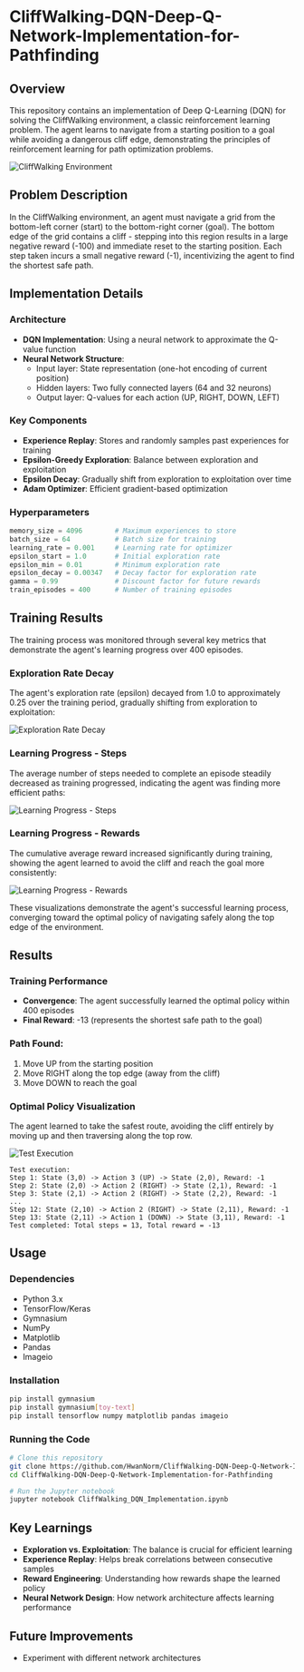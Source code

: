 # CliffWalking-DQN-Deep-Q-Network-Implementation-for-Pathfinding

## Overview
This repository contains an implementation of Deep Q-Learning (DQN) for solving the CliffWalking environment, a classic reinforcement learning problem. The agent learns to navigate from a starting position to a goal while avoiding a dangerous cliff edge, demonstrating the principles of reinforcement learning for path optimization problems.

![CliffWalking Environment](https://gymnasium.farama.org/_images/cliff_walking.gif)

## Problem Description
In the CliffWalking environment, an agent must navigate a grid from the bottom-left corner (start) to the bottom-right corner (goal). The bottom edge of the grid contains a cliff - stepping into this region results in a large negative reward (-100) and immediate reset to the starting position. Each step taken incurs a small negative reward (-1), incentivizing the agent to find the shortest safe path.

## Implementation Details

### Architecture
- **DQN Implementation**: Using a neural network to approximate the Q-value function
- **Neural Network Structure**: 
  - Input layer: State representation (one-hot encoding of current position)
  - Hidden layers: Two fully connected layers (64 and 32 neurons)
  - Output layer: Q-values for each action (UP, RIGHT, DOWN, LEFT)

### Key Components
- **Experience Replay**: Stores and randomly samples past experiences for training
- **Epsilon-Greedy Exploration**: Balance between exploration and exploitation
- **Epsilon Decay**: Gradually shift from exploration to exploitation over time
- **Adam Optimizer**: Efficient gradient-based optimization

### Hyperparameters
```python
memory_size = 4096        # Maximum experiences to store
batch_size = 64           # Batch size for training
learning_rate = 0.001     # Learning rate for optimizer
epsilon_start = 1.0       # Initial exploration rate
epsilon_min = 0.01        # Minimum exploration rate
epsilon_decay = 0.00347   # Decay factor for exploration rate
gamma = 0.99              # Discount factor for future rewards
train_episodes = 400      # Number of training episodes
```

## Training Results
The training process was monitored through several key metrics that demonstrate the agent's learning progress over 400 episodes.

### Exploration Rate Decay
The agent's exploration rate (epsilon) decayed from 1.0 to approximately 0.25 over the training period, gradually shifting from exploration to exploitation:

![Exploration Rate Decay](images/exploration_rate_decay.png)

### Learning Progress - Steps
The average number of steps needed to complete an episode steadily decreased as training progressed, indicating the agent was finding more efficient paths:

![Learning Progress - Steps](images/learning_progress_steps.png)

### Learning Progress - Rewards
The cumulative average reward increased significantly during training, showing the agent learned to avoid the cliff and reach the goal more consistently:

![Learning Progress - Rewards](images/learning_progress_rewards.png)

These visualizations demonstrate the agent's successful learning process, converging toward the optimal policy of navigating safely along the top edge of the environment.

## Results

### Training Performance
- **Convergence**: The agent successfully learned the optimal policy within 400 episodes
- **Final Reward**: -13 (represents the shortest safe path to the goal)

### Path Found:
1. Move UP from the starting position
2. Move RIGHT along the top edge (away from the cliff)
3. Move DOWN to reach the goal

### Optimal Policy Visualization
The agent learned to take the safest route, avoiding the cliff entirely by moving up and then traversing along the top row.

![Test Execution](images/cliff_walking_test.gif)

```
Test execution:
Step 1: State (3,0) -> Action 3 (UP) -> State (2,0), Reward: -1
Step 2: State (2,0) -> Action 2 (RIGHT) -> State (2,1), Reward: -1
Step 3: State (2,1) -> Action 2 (RIGHT) -> State (2,2), Reward: -1
...
Step 12: State (2,10) -> Action 2 (RIGHT) -> State (2,11), Reward: -1
Step 13: State (2,11) -> Action 1 (DOWN) -> State (3,11), Reward: -1
Test completed: Total steps = 13, Total reward = -13
```

## Usage

### Dependencies
- Python 3.x
- TensorFlow/Keras
- Gymnasium
- NumPy
- Matplotlib
- Pandas
- Imageio

### Installation
```bash
pip install gymnasium
pip install gymnasium[toy-text]
pip install tensorflow numpy matplotlib pandas imageio
```

### Running the Code
```bash
# Clone this repository
git clone https://github.com/HwanNorm/CliffWalking-DQN-Deep-Q-Network-Implementation-for-Pathfinding.git
cd CliffWalking-DQN-Deep-Q-Network-Implementation-for-Pathfinding

# Run the Jupyter notebook
jupyter notebook CliffWalking_DQN_Implementation.ipynb
```

## Key Learnings
- **Exploration vs. Exploitation**: The balance is crucial for efficient learning
- **Experience Replay**: Helps break correlations between consecutive samples
- **Reward Engineering**: Understanding how rewards shape the learned policy
- **Neural Network Design**: How network architecture affects learning performance

## Future Improvements
- Experiment with different network architectures
